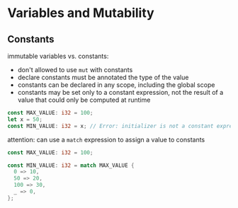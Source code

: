 # Variables and Mutability

## Constants

immutable variables vs. constants:

- don't allowed to use `mut` with constants
- declare constants must be annotated the type of the value
- constants can be declared in any scope, including the global scope
- constants may be set only to a constant expression, not the result of a value that could only be computed at runtime

```rust
const MAX_VALUE: i32 = 100;
let x = 50;
const MIN_VALUE: i32 = x; // Error: initializer is not a constant expression
```

attention: can use a `match` expression to assign a value to constants

```rust
const MAX_VALUE: i32 = 100;

const MIN_VALUE: i32 = match MAX_VALUE {
  0 => 10,
  50 => 20,
  100 => 30,
  _ => 0,
};
```
